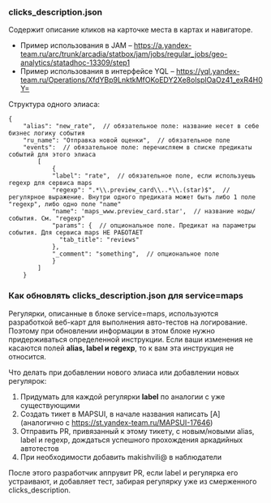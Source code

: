 ### clicks_description.json

Содержит описание кликов на карточке места в картах и навигаторе.

- Пример использования в JAM – https://a.yandex-team.ru/arc/trunk/arcadia/statbox/jam/jobs/regular_jobs/geo-analytics/statadhoc-13309/step1
- Пример использования в интерфейсе YQL – https://yql.yandex-team.ru/Operations/XfdYBp9LnktkMfOKoEDY2Xe8olsplOaOz41_exR4H0Y=

Структура одного элиаса: 
```
{
    "alias": "new_rate",  // обязательное поле: название несет в себе бизнес логику события
    "ru_name": "Отправка новой оценки",  // обязательное поле
    "events":  // обязательное поле: перечисляем в списке предикаты событий для этого элиаса
        [
            {
            "label": "rate",  // обязательное поле, если используешь regexp для сервиса maps
            "regexp": ".*\\.preview_card\\..*\\.(star)$",  // регулярное выражение. Внутри одного предиката может быть либо 1 поле "regexp", либо одно поле "name"
            "name": 'maps_www.preview_card.star',  // название ноды/события. См. "regexp"
            "params": {  // опциональное поле. Предикат на параметры события. Для сервиса maps НЕ РАБОТАЕТ
              "tab_title": "reviews"
            },
            "_comment": "something",  // опциональное поле
            }
        ]
    }
```

### Как обновлять clicks_description.json для service=maps

Регулярки, описанные в блоке service=maps, используются разработкой веб-карт для выполнения авто-тестов на логирование. Поэтому при обновлении информации в этом блоке нужно придерживаться определенной инструкции. 
Если ваши изменения не касаются полей **alias, label и regexp**, то к вам эта инструкция не относится.

Что делать при добавлении нового элиаса или добавлении новых регулярок:
1. Придумать для каждой регулярки **label** по аналогии с уже существующими
2. Создать тикет в MAPSUI, в начале названия написать [A] (аналогично с https://st.yandex-team.ru/MAPSUI-17646)
3. Отправить PR, привязанный к этому тикету, с новым/новыми alias, label и regexp, дождаться успешного прохождения аркадийных автотестов
4. При необходимости добавить makishvili@ в наблюдатели

После этого разработчик аппрувит PR, если label и регулярка его устраивают, и добавляет тест, забирая регулярку уже из смерженного clicks_description.

